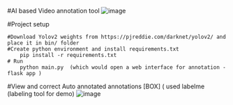 #AI based Video annotation tool
![image](https://user-images.githubusercontent.com/53175489/147379931-0feea271-f5ce-4691-83f4-fb12a36bec89.png)

#Project setup

    #Download Yolov2 weights from https://pjreddie.com/darknet/yolov2/ and place it in bin/ folder
    #Create python environment and install requirements.txt
        pip install -r requirements.txt
    # Run 
        python main.py  (which would open a web interface for annotation - flask app )
#View and correct Auto annotated annotations [BOX] ( used labelme (labeling tool for demo)
![image](https://user-images.githubusercontent.com/53175489/147387332-0eef08f0-225f-446e-89f5-14a96b681440.png)
